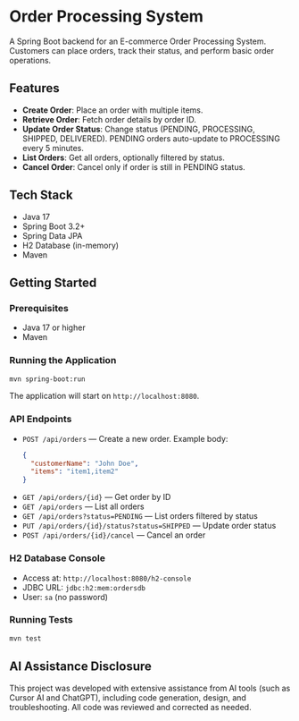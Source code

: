 # Order Processing System

A Spring Boot backend for an E-commerce Order Processing System. Customers can place orders, track their status, and perform basic order operations.

## Features
- **Create Order**: Place an order with multiple items.
- **Retrieve Order**: Fetch order details by order ID.
- **Update Order Status**: Change status (PENDING, PROCESSING, SHIPPED, DELIVERED). PENDING orders auto-update to PROCESSING every 5 minutes.
- **List Orders**: Get all orders, optionally filtered by status.
- **Cancel Order**: Cancel only if order is still in PENDING status.

## Tech Stack
- Java 17
- Spring Boot 3.2+
- Spring Data JPA
- H2 Database (in-memory)
- Maven

## Getting Started

### Prerequisites
- Java 17 or higher
- Maven

### Running the Application
```sh
mvn spring-boot:run
```

The application will start on `http://localhost:8080`.

### API Endpoints
- `POST /api/orders` — Create a new order. Example body:
  ```json
  {
    "customerName": "John Doe",
    "items": "item1,item2"
  }
  ```
- `GET /api/orders/{id}` — Get order by ID
- `GET /api/orders` — List all orders
- `GET /api/orders?status=PENDING` — List orders filtered by status
- `PUT /api/orders/{id}/status?status=SHIPPED` — Update order status
- `POST /api/orders/{id}/cancel` — Cancel an order

### H2 Database Console
- Access at: `http://localhost:8080/h2-console`
- JDBC URL: `jdbc:h2:mem:ordersdb`
- User: `sa` (no password)

### Running Tests
```sh
mvn test
```

## AI Assistance Disclosure
This project was developed with extensive assistance from AI tools (such as Cursor AI and ChatGPT), including code generation, design, and troubleshooting. All code was reviewed and corrected as needed.


